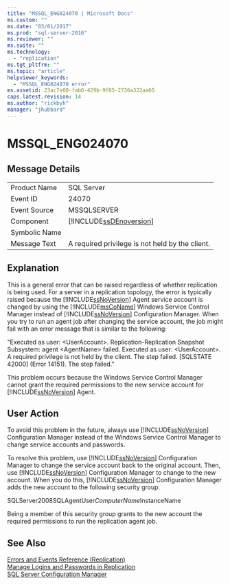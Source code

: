 ```yaml
---
title: "MSSQL_ENG024070 | Microsoft Docs"
ms.custom: ""
ms.date: "03/01/2017"
ms.prod: "sql-server-2016"
ms.reviewer: ""
ms.suite: ""
ms.technology: 
  - "replication"
ms.tgt_pltfrm: ""
ms.topic: "article"
helpviewer_keywords: 
  - "MSSQL_ENG024070 error"
ms.assetid: 23ac7e00-fab6-429b-9f85-2736a322aa65
caps.latest.revision: 14
ms.author: "rickbyh"
manager: "jhubbard"
---
```

# MSSQL_ENG024070
    
## Message Details  
  
|||  
|-|-|  
|Product Name|SQL Server|  
|Event ID|24070|  
|Event Source|MSSQLSERVER|  
|Component|[!INCLUDE[ssDEnoversion](../../a9notintoc/includes/ssdenoversion-md.md)]|  
|Symbolic Name||  
|Message Text|A required privilege is not held by the client.|  
  
## Explanation  
 This is a general error that can be raised regardless of whether replication is being used. For a server in a replication topology, the error is typically raised because the [!INCLUDE[ssNoVersion](../../a9notintoc/includes/ssnoversion-md.md)] Agent service account is changed by using the [!INCLUDE[msCoName](../../a9notintoc/includes/msconame-md.md)] Windows Service Control Manager instead of [!INCLUDE[ssNoVersion](../../a9notintoc/includes/ssnoversion-md.md)] Configuration Manager. When you try to run an agent job after changing the service account, the job might fail with an error message that is similar to the following:  
  
 "Executed as user: \<UserAccount>. Replication-Replication Snapshot Subsystem: agent \<AgentName> failed. Executed as user: \<UserAccount>. A required privilege is not held by the client. The step failed. [SQLSTATE 42000] (Error 14151). The step failed."  
  
 This problem occurs because the Windows Service Control Manager cannot grant the required permissions to the new service account for [!INCLUDE[ssNoVersion](../../a9notintoc/includes/ssnoversion-md.md)] Agent.  
  
## User Action  
 To avoid this problem in the future, always use [!INCLUDE[ssNoVersion](../../a9notintoc/includes/ssnoversion-md.md)] Configuration Manager instead of the Windows Service Control Manager to change service accounts and passwords.  
  
 To resolve this problem, use [!INCLUDE[ssNoVersion](../../a9notintoc/includes/ssnoversion-md.md)] Configuration Manager to change the service account back to the original account. Then, use [!INCLUDE[ssNoVersion](../../a9notintoc/includes/ssnoversion-md.md)] Configuration Manager to change to the new account. When you do this, [!INCLUDE[ssNoVersion](../../a9notintoc/includes/ssnoversion-md.md)] Configuration Manager adds the new account to the following security group:  
  
 SQLServer2008SQLAgentUser$ComputerName$InstanceName  
  
 Being a member of this security group grants to the new account the required permissions to run the replication agent job.  
  
## See Also  
 [Errors and Events Reference &#40;Replication&#41;](../../relational-databases/replication/errors-and-events-reference-replication.md)   
 [Manage Logins and Passwords in Replication](../../relational-databases/replication/security/manage-logins-and-passwords-in-replication.md)   
 [SQL Server Configuration Manager](../../relational-databases/sql-server-configuration-manager.md)  
  
  